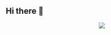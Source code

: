 ## Hi there 👋

<!--
**martins-yuu/martins-yuu** is a ✨ _special_ ✨ repository because its `README.md` (this file) appears on your GitHub profile.

Here are some ideas to get you started:

- 🔭 I’m currently working on ...
- 🌱 I’m currently learning ...
- 👯 I’m looking to collaborate on ...
- 🤔 I’m looking for help with ...
- 💬 Ask me about ...
- 📫 How to reach me: ...
- 😄 Pronouns: ...
- ⚡ Fun fact: ...
-->
<p align="center">
  <a href="https://skillicons.dev">
    <img src="https://skillicons.dev/icons?i=javascript,typescript,html,css,tailwind,tauri,svelte,flutter,rails,postgres,git,docker,bash,c,ruby,dart,lua,elixir,crystal,kotlin,go,zig,rust,cs,python,arch,vim,figma,ps,aws" />
  </a>
</p>
